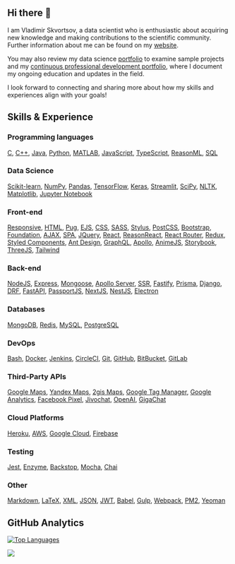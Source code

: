 ## Hi there 👋

I am Vladimir Skvortsov, a data scientist who is enthusiastic about acquiring
new knowledge and making contributions to the scientific community. Further
information about me can be found on my
[website](https://vladimirskvortsov.com).

You may also review my data science
[portfolio](https://github.com/vladimir-skvortsov/data-science-portfolio) to
examine sample projects and my [continuous professional development
portfolio](https://github.com/vladimir-skvortsov/CPD),
where I document my ongoing education and updates in the field.

I look forward to connecting and sharing more about how my skills and experiences align with your goals!

## Skills & Experience

### Programming languages

[C](https://en.wikipedia.org/wiki/C_(programming_language)),
[C++](https://en.wikipedia.org/wiki/C%2B%2B),
[Java](https://www.java.com),
[Python](https://www.python.org),
[MATLAB](https://www.mathworks.com/products/matlab.html),
[JavaScript](https://en.wikipedia.org/wiki/JavaScript),
[TypeScript](https://www.typescriptlang.org),
[ReasonML](https://reasonml.github.io),
[SQL](https://en.wikipedia.org/wiki/SQL)

### Data Science

[Scikit-learn](https://scikit-learn.org),
[NumPy](https://numpy.org),
[Pandas](https://pandas.pydata.org),
[TensorFlow](https://www.tensorflow.org),
[Keras](https://keras.io),
[Streamlit](https://streamlit.io),
[SciPy](https://scipy.org),
[NLTK](https://www.nltk.org),
[Matplotlib](https://matplotlib.org),
[Jupyter Notebook](https://jupyter.org)

### Front-end

[Responsive](https://en.wikipedia.org/wiki/Responsive_web_design),
[HTML](https://en.wikipedia.org/wiki/HTML),
[Pug](https://pugjs.org/api/getting-started.html),
[EJS](https://ejs.co),
[CSS](https://en.wikipedia.org/wiki/CSS),
[SASS](https://sass-lang.com),
[Stylus](https://stylus-lang.com),
[PostCSS](https://postcss.org),
[Bootstrap](https://getbootstrap.com),
[Foundation](https://get.foundation),
[AJAX](https://en.wikipedia.org/wiki/Ajax_(programming)),
[SPA](https://en.wikipedia.org/wiki/Single-page_application),
[JQuery](https://jquery.com),
[React](https://react.dev),
[ReasonReact](https://reasonml.github.io/reason-react/),
[React Router](https://reactrouter.com/en/main),
[Redux](https://redux.js.org),
[Styled Components](https://styled-components.com),
[Ant Design](https://ant.design),
[GraphQL](https://graphql.org),
[Apollo](https://www.apollographql.com),
[AnimeJS](https://animejs.com),
[Storybook](https://storybook.js.org),
[ThreeJS](https://threejs.org),
[Tailwind](https://tailwindcss.com)

### Back-end

[NodeJS](https://nodejs.org/en),
[Express](https://expressjs.com),
[Mongoose](https://mongoosejs.com),
[Apollo Server](https://www.apollographql.com),
[SSR](https://solutionshub.epam.com/blog/post/what-is-server-side-rendering),
[Fastify](https://fastify.dev),
[Prisma](https://www.prisma.io),
[Django](https://www.djangoproject.com),
[DRF](https://www.django-rest-framework.org),
[FastAPI](https://fastapi.tiangolo.com),
[PassportJS](http://www.passportjs.org),
[NextJS](https://nextjs.org),
[NestJS](https://nestjs.com),
[Electron](https://www.electronjs.org)

### Databases

[MongoDB](https://www.mongodb.com),
[Redis](https://redis.io),
[MySQL](https://www.mysql.com),
[PostgreSQL](https://www.postgresql.org)

### DevOps

[Bash](https://www.gnu.org/software/bash/),
[Docker](https://www.docker.com),
[Jenkins](https://www.jenkins.io),
[CircleCI](https://circleci.com),
[Git](https://git-scm.com),
[GitHub](https://github.com),
[BitBucket](https://bitbucket.org),
[GitLab](https://about.gitlab.com)

### Third-Party APIs

[Google Maps](https://maps.google.com/),
[Yandex Maps](https://yandex.com/dev),
[2gis Maps](https://2gis.ru/),
[Google Tag Manager](https://developers.google.com/tag-platform/tag-manager),
[Google Analytics](https://analytics.google.com/),
[Facebook Pixel](https://www.facebook.com/business/learn/facebook-ads-pixel),
[Jivochat](https://www.jivochat.com/),
[OpenAI](https://platform.openai.com/docs/overview),
[GigaChat](https://developers.sber.ru/portal/products/gigachat-api)

### Cloud Platforms

[Heroku](https://www.heroku.com),
[AWS](https://aws.amazon.com),
[Google Cloud](https://cloud.google.com),
[Firebase](https://firebase.google.com)

### Testing

[Jest](https://jestjs.io),
[Enzyme](https://enzymejs.github.io/enzyme/),
[Backstop](https://garris.github.io/BackstopJS/),
[Mocha](https://mochajs.org),
[Chai](https://www.chaijs.com)

### Other

[Markdown](https://en.wikipedia.org/wiki/Markdown),
[LaTeX](https://www.latex-project.org),
[XML](https://en.wikipedia.org/wiki/XML),
[JSON](https://en.wikipedia.org/wiki/JSON),
[JWT](https://jwt.io),
[Babel](https://babeljs.io),
[Gulp](https://gulpjs.com),
[Webpack](https://webpack.js.org),
[PM2](https://pm2.keymetrics.io),
[Yeoman](https://yeoman.io)

## GitHub Analytics

<a href="https://github.com/vladimir-skvortsov" align="left"><img src="https://github-readme-stats.vercel.app/api/top-langs/?username=vladimir-skvortsov&langs_count=10&title_color=0891b2&text_color=000000&icon_color=0891b2&bg_color=ffffff&hide_border=false&locale=en&custom_title=Most%20%Used%20%Languages" alt="Top Languages" /></a>

![](https://komarev.com/ghpvc/?username=vladimir-skvortsov&style=for-the-badge)
